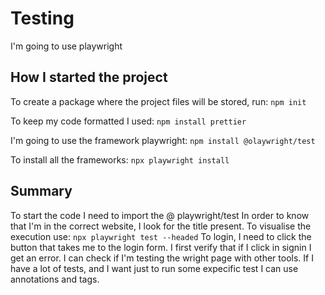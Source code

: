# Testing

I'm going to use playwright

## How I started the project

To create a package where the project files will be stored, run:
`npm init`

To keep my code formatted I used:
`npm install prettier`

I'm going to use the framework playwright:
`npm install @olaywright/test`

To install all the frameworks:
`npx playwright install`

## Summary

To start the code I need to import the @ playwright/test
In order to know that I'm in the correct website, I look for the title present.
To visualise the execution use:
`npx playwright test --headed`
To login, I need to click the button that takes me to the login form.
I first verify that if I click in signin I get an error.
I can check if I'm testing the wright page with other tools.
If I have a lot of tests, and I want just to run some expecific test I can use annotations and tags.
